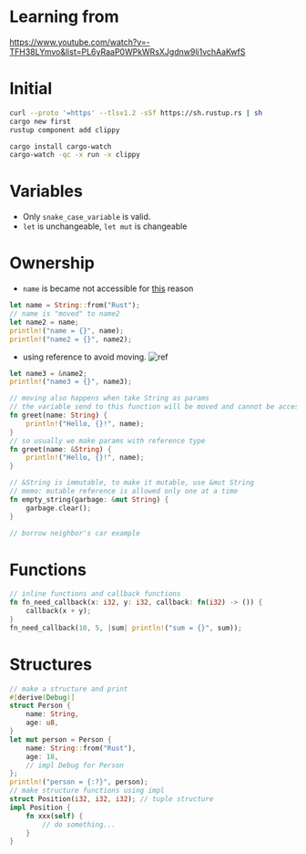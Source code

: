 # Learning from

https://www.youtube.com/watch?v=-TFH38LYmvo&list=PL6yRaaP0WPkWRsXJgdnw9lj1vchAaKwfS

# Initial

```bash
curl --proto '=https' --tlsv1.2 -sSf https://sh.rustup.rs | sh
cargo new first
rustup component add clippy

cargo install cargo-watch
cargo-watch -qc -x run -x clippy
```

# Variables

- Only `snake_case_variable` is valid.
- `let` is unchangeable, `let mut` is changeable

# Ownership

- `name` is became not accessible for [this](https://doc.rust-lang.org/book/ch04-01-what-is-ownership.html#memory-and-allocation) reason

```rust
let name = String::from("Rust");
// name is "moved" to name2
let name2 = name;
println!("name = {}", name);
println!("name2 = {}", name2);
```

- using reference to avoid moving. ![ref](https://doc.rust-lang.org/book/img/trpl04-05.svg)

```rust
let name3 = &name2;
println!("name3 = {}", name3);

// moving also happens when take String as params
// the variable send to this function will be moved and cannot be accessed again
fn greet(name: String) {
    println!("Hello, {}!", name);
}
// so usually we make params with reference type
fn greet(name: &String) {
    println!("Hello, {}!", name);
}

// &String is immutable, to make it mutable, use &mut String
// memo: mutable reference is allowed only one at a time
fn empty_string(garbage: &mut String) {
    garbage.clear();
}

// borrow neighbor's car example
```

# Functions

```rust
// inline functions and callback functions
fn fn_need_callback(x: i32, y: i32, callback: fn(i32) -> ()) {
    callback(x + y);
}
fn_need_callback(10, 5, |sum| println!("sum = {}", sum));
```

# Structures
```rust
// make a structure and print
#[derive(Debug)]
struct Person {
    name: String,
    age: u8,
}
let mut person = Person {
    name: String::from("Rust"),
    age: 18,
    // impl Debug for Person
};
println!("person = {:?}", person);
// make structure functions using impl
struct Position(i32, i32, i32); // tuple structure
impl Position {
    fn xxx(self) {
        // do something...
    }
}
```